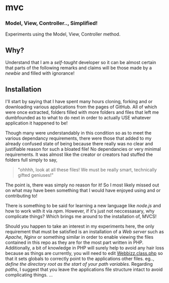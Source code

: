 # mvc
### Model, View, Controller.., <b>Simplified!</b>
Experiments using the Model, View, Controller method.
## Why?
Understand that I am a *self-taught* developer so it can be
almost certain that parts of the following remarks and claims
will be those made by a *newbie* and filled with ignorance!

## Installation
I'll start by saying that I have spent many hours cloning, forking and or
downloading various applications from the pages of GitHub.
All of which were once extracted, folders filled with more folders and files
that left me dumbfounded as to what to do next in order to actually USE
whatever application it happened to be!

Though many were understandably in this condition so as to meet
the various dependancy requirements, there were those that added to
my already confused state of being because there really was no clear
and justifiable reason for such a bloated file!  No dependancies or 
very minimal requirements.  It was almost like the creator or creators had
stuffed the folders full simply to say, 
<blockquote>
  "ohhhh, look at all these files! We must
be really smart, technically gifted geniuses!"
  </blockquote>
  
 The point is, there was simply no reason for it! So I most likely
 missed out on what may have been something that I would have enjoyed
 using and or contributing to!
 
 There is something to be said for learning a new language like *node.js*
 and how to work with it via *npm*. However, if it's just not neccessasary,
 why complicate things?  Which brings me around to the installation of, MVCS!
 
 Should you happen to take an interest in my experiments here, the only requirement
 that must be satisfied is an installation of a *Web server* such as *Apache, Nginx*
 or something similar in order to enable viewing the files contained in this repo as
 they are for the most part written in PHP.  Additionally, a bit of knowledge in PHP
 will surely help to avoid any hair loss because as things are currently, you will
 need to edit <a href="https://github.com/webbizz/mvc/blob/master/webbizz/core/Webbizz.class.php">Webbizz.class.php</a>
 so that it sets globals to correctly point to the applications other files.
 eg.., *define the directory root as the start of your path variables*.  Regarding *paths*,
 I suggest that you leave the applications file structure intact to avoid complicating
 things. ...


